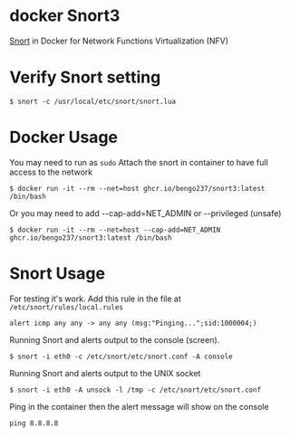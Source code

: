 # docker Snort3

[Snort](https://www.snort.org/) in Docker for Network Functions Virtualization (NFV)


# Verify Snort setting 
```
$ snort -c /usr/local/etc/snort/snort.lua 
```

# Docker Usage
You may need to run as `sudo`
Attach the snort in container to have full access to the network

```
$ docker run -it --rm --net=host ghcr.io/bengo237/snort3:latest /bin/bash
```

Or you may need to add --cap-add=NET_ADMIN or --privileged (unsafe)

```
$ docker run -it --rm --net=host --cap-add=NET_ADMIN ghcr.io/bengo237/snort3:latest /bin/bash
```


# Snort Usage

For testing it's work. Add this rule in the file at `/etc/snort/rules/local.rules`

```
alert icmp any any -> any any (msg:"Pinging...";sid:1000004;)
```

Running Snort and alerts output to the console (screen).

```
$ snort -i eth0 -c /etc/snort/etc/snort.conf -A console
```

Running Snort and alerts output to the UNIX socket

```
$ snort -i eth0 -A unsock -l /tmp -c /etc/snort/etc/snort.conf
```

Ping in the container then the alert message will show on the console

```
ping 8.8.8.8
```
